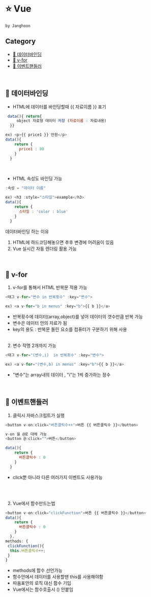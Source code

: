 # ⭐ Vue 
`by Janghoon`
<br>

## Category 
- [🐛 데이터바인딩](#-데이터바인딩)
- [🐛 v-for](#-v-for)
- [🐛 이벤트핸들러](#-이벤트핸들러)

<br>

## 🐛 데이터바인딩
* HTML에 데이터를 바인딩할때 {{ 자료이름 }} 표기 <br>
```javascript
 data(){ return{ 
     object 자료형 데이터 저장 (자료이름 : 자료내용) 
  }}

ex) <p>{{ price1 }} 만원</p>
data(){ 
    return {
      price1 : 80
    }
  }
```
  <br>

* HTML 속성도 바인딩 가능 <br>
```javascript
:속성 = "데이터 이름"

ex) <h3 :style="스타일">example</h3>
data(){ 
    return {
      스타일 : 'color : blue'
    }
  }
```
데이터바인딩 하는 이유 
1. HTML에 하드코딩해놓으면 추후 변경에 어려움이 있음
2. Vue 실시간 자동 렌더링 활용 가능
   
<br>

## 🐛 v-for 
1. v-for를 통해서 HTML 반복문 적용 가능 <br>
```javascript
<태그 v-for="변수 in 반복횟수" :key="변수">

ex) <a v-for="b in menus" :key="b">{{ b }}</a>
```
- 반복횟수에 데이터(array,object)를 넣어 데이터의 갯수만큼 반복 가능 <br>
- 변수은 데이터 안의 자료가 됨 <br>
- key의 용도 : 반복문 돌린 요소를 컴퓨터가 구분하기 위해  사용 <br> <br>

2. 변수 작명 2개까지 가능
```javascript
<태그 v-for="(변수,i)  in 반복횟수" :key="변수">

ex) <a v-for="(변수,b) in menus" :key="b">{{ b }}</a>
```
- "변수"는 array내의 데이터 , "i"는 1씩 증가하는 정수

<br>

## 🐛 이벤트핸들러
1. 클릭시 자바스크립트가 실행 
```javascript
<button v-on:click="버튼클릭수++">버튼 {{ 버튼클릭수 }}</button>

v-on 을 @로 대체 가능
<button @:click="">버튼</button>

data(){ 
    return {
      버튼클릭수 : 0
    }
  }
```

- click뿐 아니라 다른 여러가지 이벤트도 사용가능
<br>
<br>

2. Vue에서 함수만드는법
```javascript
<button v-on:click="clickFunction">버튼 {{ 버튼클릭수 }}</button>
data(){ 
    return {
      버튼클릭수 : 0
    }
  },
methods: {
 clickFunction(){
  this.버튼클릭수++;
 }
}
```
- methods에 함수 선언가능 
- 함수안에서 데이터를 사용할땐 this를 사용해야함
- 따옴표안의 로직 대신 함수 기입
- Vue에서는 함수호출시 () 안붙임 
